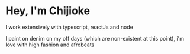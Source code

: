 
<h1>Hey, I'm Chijioke</h1>
<p>I work extensively with typescript, reactJs and node</P>
<p>I paint on denim on my off days (which are non-existent at this point), i'm love with high fashion and afrobeats</p>


